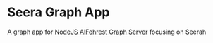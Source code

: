 # Seera Graph App 

A graph app for [NodeJS AlFehrest Graph Server](https://github.com/drdrsh/alfehrest_nodejs) focusing on Seerah
